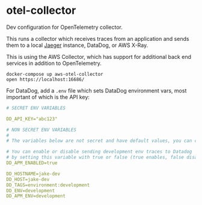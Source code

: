 # otel-collector
Dev configuration for OpenTelemetry collector.

This runs a collector which receives traces from an application and sends them
to a local [Jaeger](https://www.jaegertracing.io/) instance, DataDog, or AWS X-Ray.

This is using the AWS Collector, which has support for additional
back end services in addition to OpenTelemetry.

```shell
docker-compose up aws-otel-collector
open https://localhost:16686/
```

For DataDog, add a `.env` file which sets DataDog environment vars, most important of
which is the API key:

```yaml
# SECRET ENV VARIABLES

DD_API_KEY="abc123"

# NON SECRET ENV VARIABLES
#
# The variables below are not secret and have default values, you can change them if you need to:

# You can enable or disable sending development env traces to Datadog
# by setting this variable with true or false (true enables, false disables).
DD_APM_ENABLED=true

DD_HOSTNAME=jake-dev
DD_HOST=jake-dev
DD_TAGS=environment:development
DD_ENV=development
DD_APM_ENV=development
```
